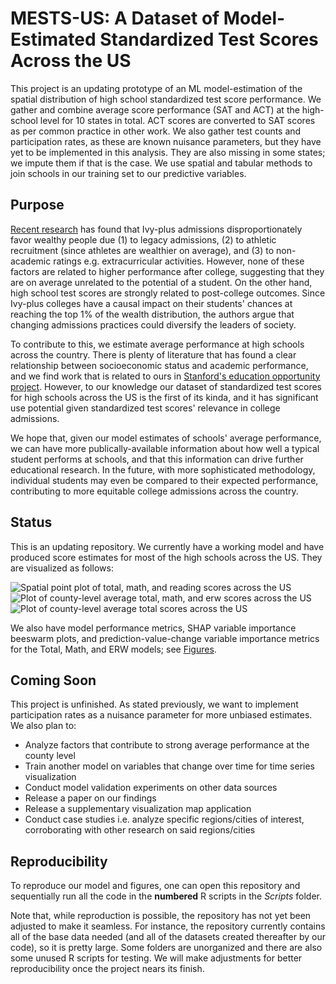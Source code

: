 # MESTS-US: A Dataset of Model-Estimated Standardized Test Scores Across the US

This project is an updating prototype of an ML model-estimation of the spatial distribution of high school standardized test score performance. We gather and combine average score performance (SAT and ACT) at the high-school level for 10 states in total. ACT scores are converted to SAT scores as per common practice in other work. We also gather test counts and participation rates, as these are known nuisance parameters, but they have yet to be implemented in this analysis. They are also missing in some states; we impute them if that is the case. We use spatial and tabular methods to join schools in our training set to our predictive variables.

## Purpose

[Recent research](https://opportunityinsights.org/wp-content/uploads/2023/07/CollegeAdmissions_Paper.pdf) has found that Ivy-plus admissions disproportionately favor wealthy people due (1) to legacy admissions, (2) to athletic recruitment (since athletes are wealthier on average), and (3) to non-academic ratings e.g. extracurricular activities. However, none of these factors are related to higher performance after college, suggesting that they are on average unrelated to the potential of a student. On the other hand, high school test scores are strongly related to post-college outcomes. Since Ivy-plus colleges have a causal impact on their students' chances at reaching the top 1% of the wealth distribution, the authors argue that changing admissions practices could diversify the leaders of society.

To contribute to this, we estimate average performance at high schools across the country. There is plenty of literature that has found a clear relationship between socioeconomic status and academic performance, and we find work that is related to ours in [Stanford's education opportunity project](https://edopportunity.org/). However, to our knowledge our dataset of standardized test scores for high schools across the US is the first of its kinda, and it has significant use potential given standardized test scores' relevance in college admissions.

We hope that, given our model estimates of schools' average performance, we can have more publically-available information about how well a typical student performs at schools, and that this information can drive further educational research. In the future, with more sophisticated methodology, individual students may even be compared to their expected performance, contributing to more equitable college admissions across the country. 

## Status

This is an updating repository. We currently have a working model and have produced score estimates for most of the high schools across the US. They are visualized as follows:

![Spatial point plot of total, math, and reading scores across the US](https://github.com/9Dread/educationopportunity/blob/main/Figures/Points.PNG?raw=true)
![Plot of county-level average total, math, and erw scores across the US](https://github.com/9Dread/educationopportunity/blob/main/Figures/Counties.PNG?raw=true)
![Plot of county-level average total scores across the US](https://raw.githubusercontent.com/9Dread/educationopportunity/refs/heads/main/Figures/Counties_Total.PNG)

We also have model performance metrics, SHAP variable importance beeswarm plots, and prediction-value-change variable importance metrics for the Total, Math, and ERW models; see [Figures](https://github.com/9Dread/educationopportunity/blob/main/Figures).

## Coming Soon

This project is unfinished. As stated previously, we want to implement participation rates as a nuisance parameter for more unbiased estimates. We also plan to:
* Analyze factors that contribute to strong average performance at the county level
* Train another model on variables that change over time for time series visualization
* Conduct model validation experiments on other data sources
* Release a paper on our findings
* Release a supplementary visualization map application
* Conduct case studies i.e. analyze specific regions/cities of interest, corroborating with other research on said regions/cities

## Reproducibility

To reproduce our model and figures, one can open this repository and sequentially run all the code in the **numbered** R scripts in the *Scripts* folder.

Note that, while reproduction is possible, the repository has not yet been adjusted to make it seamless. For instance, the repository currently contains all of the base data needed (and all of the datasets created thereafter by our code), so it is pretty large. Some folders are unorganized and there are also some unused R scripts for testing. We will make adjustments for better reproducibility once the project nears its finish.

